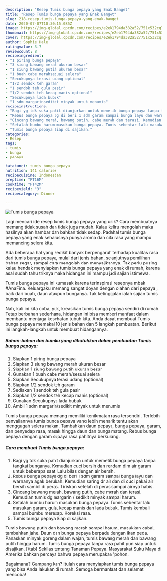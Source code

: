 ```yaml
---
description: "Resep Tumis bunga pepaya yang Enak Banget"
title: "Resep Tumis bunga pepaya yang Enak Banget"
slug: 218-resep-tumis-bunga-pepaya-yang-enak-banget
date: 2020-07-07T10:30:15.085Z
image: https://img-global.cpcdn.com/recipes/e2eb1794da382a52/751x532cq70/tumis-bunga-pepaya-foto-resep-utama.jpg
thumbnail: https://img-global.cpcdn.com/recipes/e2eb1794da382a52/751x532cq70/tumis-bunga-pepaya-foto-resep-utama.jpg
cover: https://img-global.cpcdn.com/recipes/e2eb1794da382a52/751x532cq70/tumis-bunga-pepaya-foto-resep-utama.jpg
author: Sophie Hale
ratingvalue: 3.7
reviewcount: 8
recipeingredient:
- "1 piring bunga pepaya"
- "3 siung bawang merah ukuran besar"
- "1 siung bawang putih ukuran besar"
- "1 buah cabe merahsesuai selera"
- "Secukupnya terasi udang optional"
- "1/2 sendok teh garam"
- "1 sendok teh gula pasir"
- "1/2 sendok teh kecap manis optional"
- "Secukupnya lada bubuk"
- "1 sdm margarinsedikit minyak untuk menumis"
recipeinstructions:
- "Bagi yg tdk suka pahit dianjurkan untuk memetik bunga pepaya tanpa tangkai bunganya. Kemudian cuci bersih dan rendam dlm air garam untuk beberapa saat. Lalu bilas dengan air bersih."
- "Rebus bunga pepaya dg di beri 1 sdm garam sampai bunga layu dan warnanya agak berubah. Kemudian saring dr air dan di cuci pakai air bersih sambil di peras. Tiriskan setelah di peras sampai airnya habis."
- "Cincang bawang merah, bawang putih, cabe merah dan terasi. Kemudian tumis dg margarin / sedikit minyak sampai harum."
- "Setalah bumbu harum masukan bunga pepaya. Tumis sebentar lalu masukan garam, gula, kecap manis dan lada bubuk. Tumis kembali sampai bumbu meresap. Koreksi rasa."
- "Tumis bunga pepaya Siap di sajikan."
categories:
- Resep
tags:
- tumis
- bunga
- pepaya

katakunci: tumis bunga pepaya 
nutrition: 141 calories
recipecuisine: Indonesian
preptime: "PT16M"
cooktime: "PT42M"
recipeyield: "3"
recipecategory: Dinner

---
```



![Tumis bunga pepaya](https://img-global.cpcdn.com/recipes/e2eb1794da382a52/751x532cq70/tumis-bunga-pepaya-foto-resep-utama.jpg)

Lagi mencari ide resep tumis bunga pepaya yang unik? Cara membuatnya memang tidak susah dan tidak juga mudah. Kalau keliru mengolah maka hasilnya akan hambar dan bahkan tidak sedap. Padahal tumis bunga pepaya yang enak seharusnya punya aroma dan cita rasa yang mampu memancing selera kita.

Ada beberapa hal yang sedikit banyak berpengaruh terhadap kualitas rasa dari tumis bunga pepaya, mulai dari jenis bahan, selanjutnya pemilihan bahan segar, sampai cara mengolah dan menyajikannya. Tak perlu pusing kalau hendak menyiapkan tumis bunga pepaya yang enak di rumah, karena asal sudah tahu triknya maka hidangan ini mampu jadi sajian istimewa.

Tumis bunga pepaya ini kumasak karena terinspirasi resepnya mbak #AnaFina. Keluargaku memang sangat doyan dengan olahan dari pepaya , baik dari buah, daun ataupun bunganya. Tak ketinggalan ialah sajian tumis bunga pepaya.


Nah, kali ini kita coba, yuk, kreasikan tumis bunga pepaya sendiri di rumah. Tetap berbahan sederhana, hidangan ini bisa memberi manfaat dalam membantu menjaga kesehatan tubuh kita. Anda dapat membuat Tumis bunga pepaya memakai 10 jenis bahan dan 5 langkah pembuatan. Berikut ini langkah-langkah untuk membuat hidangannya.

<!--inarticleads1-->

##### Bahan-bahan dan bumbu yang dibutuhkan dalam pembuatan Tumis bunga pepaya:

1. Siapkan 1 piring bunga pepaya
1. Siapkan 3 siung bawang merah ukuran besar
1. Siapkan 1 siung bawang putih ukuran besar
1. Gunakan 1 buah cabe merah/sesuai selera
1. Siapkan Secukupnya terasi udang (optional)
1. Siapkan 1/2 sendok teh garam
1. Sediakan 1 sendok teh gula pasir
1. Siapkan 1/2 sendok teh kecap manis (optional)
1. Gunakan Secukupnya lada bubuk
1. Ambil 1 sdm margarin/sedikit minyak untuk menumis


Tumis bunga pepaya memang memiliki kenikmatan rasa tersendiri. Terlebih penyajiannya tumis bunga pepaya yang lebih menarik tentu akan menggugah selera makan. Tambahkan daun pepaya, bunga pepaya, garam, dan penyedap rasa, masak hingga daun dan bunga matang. Rebus bunga pepaya dengan garam supaya rasa pahitnya berkurang. 

<!--inarticleads2-->

##### Cara membuat Tumis bunga pepaya:

1. Bagi yg tdk suka pahit dianjurkan untuk memetik bunga pepaya tanpa tangkai bunganya. Kemudian cuci bersih dan rendam dlm air garam untuk beberapa saat. Lalu bilas dengan air bersih.
1. Rebus bunga pepaya dg di beri 1 sdm garam sampai bunga layu dan warnanya agak berubah. Kemudian saring dr air dan di cuci pakai air bersih sambil di peras. Tiriskan setelah di peras sampai airnya habis.
1. Cincang bawang merah, bawang putih, cabe merah dan terasi. Kemudian tumis dg margarin / sedikit minyak sampai harum.
1. Setalah bumbu harum masukan bunga pepaya. Tumis sebentar lalu masukan garam, gula, kecap manis dan lada bubuk. Tumis kembali sampai bumbu meresap. Koreksi rasa.
1. Tumis bunga pepaya Siap di sajikan.


Tumis bawang putih dan bawang merah sampai harum, masukkan cabai, tambahkan jahe. Daun dan bunga pepaya berpadu dengan ikan peda. Panaskan minyak goreng dalam wajan, tumis bawang merah dan bawang putih hingga harum. Tumis bunga pepaya tanpa rasa pahit pun siap untuk disajikan. [/tab] Sekilas tentang Tanaman Pepaya. Masyarakat Suku Maya di Amerika bahkan percaya bahwa pepaya merupakan &#39;pohon. 

Bagaimana? Gampang kan? Itulah cara menyiapkan tumis bunga pepaya yang bisa Anda lakukan di rumah. Semoga bermanfaat dan selamat mencoba!
